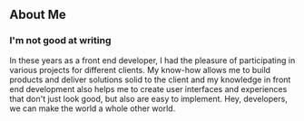 ## About Me

### I'm not good at writing

In these years as a front end developer, I had the pleasure of participating in various projects for different clients. My know-how allows me to build products and deliver solutions solid to the client and my knowledge in front end development also helps me to create user interfaces and experiences that don't just look good, but also are easy to implement. Hey, developers, we can make the world a whole other world.
